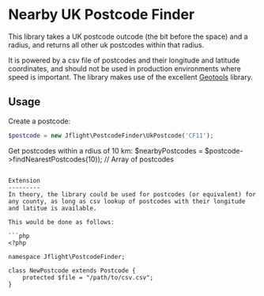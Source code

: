 Nearby UK Postcode Finder
==========================

This library takes a UK postcode outcode (the bit before the space) and a radius, and returns all other uk postcodes within that radius.

It is powered by a csv file of postcodes and their longitude and latitude coordinates, and should not be used in production environments where speed is important. The library makes use of the excellent [Geotools](http://geotools-php.org/) library.

Usage
-----
Create a postcode:
```php
$postcode = new Jflight\PostcodeFinder\UkPostcode('CF11');
```
Get postcodes within a rdius of 10 km:
$nearbyPostcodes = $postcode->findNearestPostcodes(10)); // Array of postcodes
```

Extension
---------
In theory, the library could be used for postcodes (or equivalent) for any county, as long as csv lookup of postcodes with their longitude and latitue is available.

This would be done as follows:

```php
<?php

namespace Jflight\PostcodeFinder;

class NewPostcode extends Postcode {
    protected $file = "/path/to/csv.csv";
}
```
